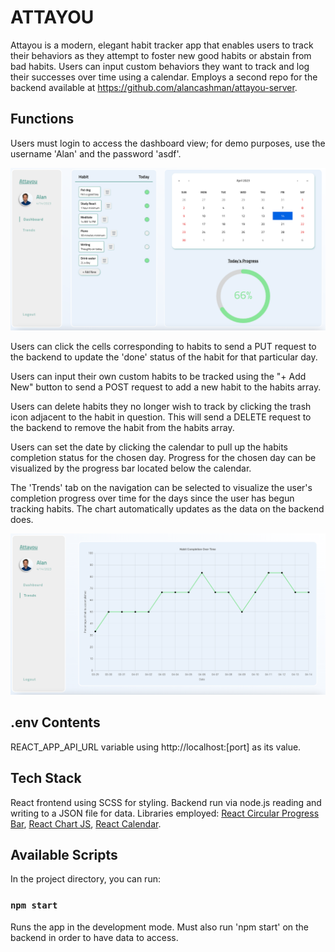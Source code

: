 # ATTAYOU

Attayou is a modern, elegant habit tracker app that enables users to track their behaviors as they attempt to foster new good habits or abstain from bad habits.  Users can input custom behaviors they want to track and log their successes over time using a calendar.  Employs a second repo for the backend available at https://github.com/alancashman/attayou-server.  

## Functions

Users must login to access the dashboard view; for demo purposes, use the username 'Alan' and the password 'asdf'.

![dashboard-view](./screenshots/screenshot-1.png)

Users can click the cells corresponding to habits to send a PUT request to the backend to update the 'done' status of the habit for that particular day.  

Users can input their own custom habits to be tracked using the "+ Add New" button to send a POST request to add a new habit to the habits array.

Users can delete habits they no longer wish to track by clicking the trash icon adjacent to the habit in question.  This will send a DELETE request to the backend to remove the habit from the habits array.

Users can set the date by clicking the calendar to pull up the habits completion status for the chosen day.  Progress for the chosen day can be visualized by the progress bar located below the calendar.  

The 'Trends' tab on the navigation can be selected to visualize the user's completion progress over time for the days since the user has begun tracking habits.  The chart automatically updates as the data on the backend does.  

![trends-view](./screenshots/screenshot-2.png)

## .env Contents

REACT_APP_API_URL variable using http://localhost:[port] as its value.  

## Tech Stack

React frontend using SCSS for styling.  Backend run via node.js reading and writing to a JSON file for data.  Libraries employed: [React Circular Progress Bar](https://www.npmjs.com/package/react-circular-progressbar), [React Chart JS](https://react-chartjs-2.js.org/), [React Calendar](https://react-chartjs-2.js.org/).

## Available Scripts

In the project directory, you can run:

### `npm start`

Runs the app in the development mode.  Must also run 'npm start' on the backend in order to have data to access.


